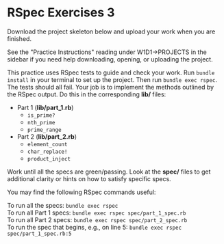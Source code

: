 # RSpec Exercises 3

Download the project skeleton below and upload your work when you are finished.

See the "Practice Instructions" reading under W1D1->PROJECTS in the sidebar if
you need help downloading, opening, or uploading the project.

This practice uses RSpec tests to guide and check your work. Run `bundle
install` in your terminal to set up the project. Then run `bundle exec rspec`.
The tests should all fail. Your job is to implement the methods outlined by the
RSpec output. Do this in the corresponding __lib/__ files:

* Part 1 (__lib/part_1.rb__)
  * `is_prime?`
  * `nth_prime`
  * `prime_range`
* Part 2 (__lib/part_2.rb__)
  * `element_count`
  * `char_replace!`
  * `product_inject`

Work until all the specs are green/passing. Look at the __spec/__ files to get
additional clarity or hints on how to satisfy specific specs.

You may find the following RSpec commands useful:

To run all the specs: `bundle exec rspec`  
To run all Part 1 specs: `bundle exec rspec spec/part_1_spec.rb`  
To run all Part 2 specs: `bundle exec rspec spec/part_2_spec.rb`  
To run the spec that begins, e.g., on line 5: `bundle exec rspec spec/part_1_spec.rb:5`